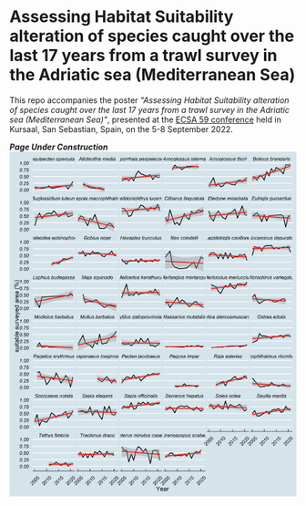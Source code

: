 # Assessing Habitat Suitability alteration of species caught over the last 17 years from a trawl survey in the Adriatic sea (Mediterranean Sea)

This repo accompanies the poster _"Assessing Habitat Suitability alteration of species caught over the last 17 years from a trawl survey in the Adriatic sea (Mediterranean Sea)"_, presented at the [ECSA 59 conference](https://www.estuarinecoastalconference.com/) held in Kursaal, San Sebastian, Spain, on the 5-8 September 2022.

***Page Under Construction***
![](docs/suitability_index_github.png)<!-- -->